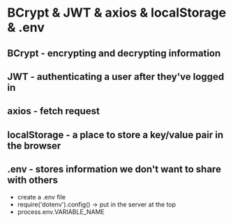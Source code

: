 # BCrypt & JWT & axios & localStorage & .env

## BCrypt - encrypting and decrypting information

## JWT - authenticating a user after they've logged in

## axios - fetch request

## localStorage - a place to store a key/value pair in the browser

## .env - stores information we don't want to share with others

- create a .env file
- require('dotenv').config() -> put in the server at the top
- process.env.VARIABLE_NAME
